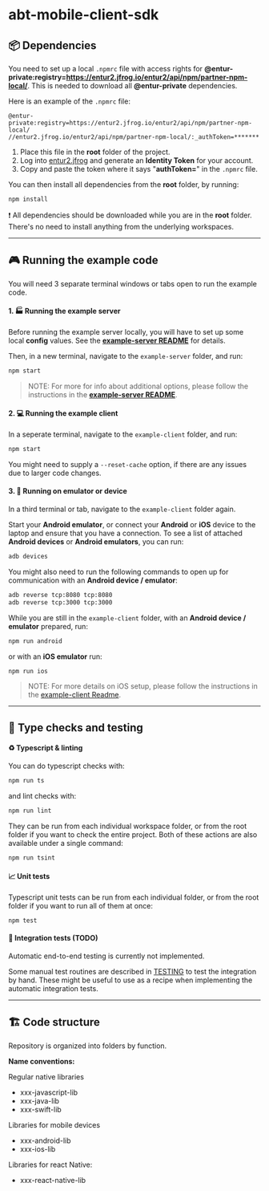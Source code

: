 # abt-mobile-client-sdk

## 📦 Dependencies

You need to set up a local `.npmrc` file with access rights for **@entur-private:registry=https://entur2.jfrog.io/entur2/api/npm/partner-npm-local/**. This is needed to download all **@entur-private** dependencies.

Here is an example of the `.npmrc` file:

```
@entur-private:registry=https://entur2.jfrog.io/entur2/api/npm/partner-npm-local/
//entur2.jfrog.io/entur2/api/npm/partner-npm-local/:_authToken=*******
```

1. Place this file in the **root** folder of the project.
2. Log into [entur2.jfrog](https://entur2.jfrog.io/) and generate an **Identity Token** for your account.
3. Copy and paste the token where it says "**authToken=**" in the `.npmrc` file.

You can then install all dependencies from the **root** folder, by running:
```bash
npm install
```

❗ All dependencies should be downloaded while you are in the **root** folder. There's no need to install anything from the underlying workspaces.

-----

## 🎮 Running the example code

You will need 3 separate terminal windows or tabs open to run the example code.

#### 1.  🏭  Running the example server
Before running the example server locally, you will have to set up some local **config** values. See the [**example-server README**](example-server/README.md) for details.

Then, in a new terminal, navigate to the `example-server` folder, and run:
```bash
npm start
```

> NOTE: For more for info about additional options, please follow the instructions in the [**example-server README**](example-server/README.md).


#### 2. 💻 Running the example client
In a seperate terminal, navigate to the `example-client` folder, and run:
```bash
npm start
```

You might need to supply a `--reset-cache` option, if there are any issues due to larger code changes.

#### 3. 📱 Running on emulator or device
In a third terminal or tab, navigate to the `example-client` folder again.

Start your **Android emulator**, or connect your **Android** or **iOS** device to the laptop and ensure that you have a connection.  To see a list of attached **Android devices** or **Android emulators**, you can run:
```bash
adb devices
```

You might also need to run the following commands to open up for communication with an **Android device / emulator**:
```bash
adb reverse tcp:8080 tcp:8080
adb reverse tcp:3000 tcp:3000
```

While you are still in the `example-client` folder, with an **Android device / emulator** prepared, run:
```bash
npm run android
```
or with an **iOS emulator** run:
```bash
npm run ios
```

> NOTE: For more details on iOS setup, please follow the instructions in the [example-client Readme](example-client/README.md).

-----


## 🏓 Type checks and testing
####  ♻️ Typescript & linting
You can do typescript checks with:
```bash
npm run ts
```
and lint checks with:
```bash
npm run lint
```
They can be run from each individual workspace folder, or from the root folder if you want to check the entire project. Both of these actions are also available under a single command:
```bash
npm run tsint
```

####  📈 Unit tests
Typescript unit tests can be run from each individual folder, or from the root folder if you want to run all of them at once:
```
npm test
```


####  🎢 Integration tests (TODO)
Automatic end-to-end testing is currently not implemented.

Some manual test routines are described in [TESTING](TESTING.md) to test the integration by hand. These might be useful to use as a recipe when implementing the automatic integration tests.

-----


## 🏗️ Code structure

Repository is organized into folders by function.

**Name conventions:**

Regular native libraries

-   xxx-javascript-lib
-   xxx-java-lib
-   xxx-swift-lib

Libraries for mobile devices

-   xxx-android-lib
-   xxx-ios-lib

Libraries for react Native:

-   xxx-react-native-lib
